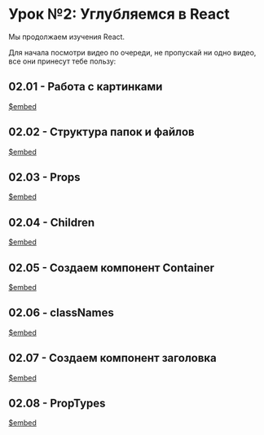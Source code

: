 # Урок №2: Углубляемся в React

Мы продолжаем изучения React.

Для начала посмотри видео по очереди, не пропускай ни одно видео, все они принесут тебе пользу:

## 02.01 - Работа с картинками

[$embed](https://vimeo.com/698234293)


## 02.02 - Структура папок и файлов

[$embed](https://vimeo.com/698234364)


## 02.03 - Props

[$embed](https://vimeo.com/698235095)


## 02.04 - Children

[$embed](https://vimeo.com/698236982)


## 02.05 - Создаем компонент Container

[$embed](https://vimeo.com/698238553)


## 02.06 - classNames

[$embed](https://vimeo.com/698238615)


## 02.07 - Создаем компонент заголовка

[$embed](https://vimeo.com/698286992)


## 02.08 - PropTypes

[$embed](https://vimeo.com/698287188)
